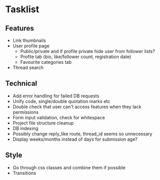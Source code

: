 # Tasklist

## Features
- Link thumbnails
- User profile page
    - Public/private and if profile private hide user from follower lists?
    - Profile tab (bio, like/follower count, registration date)
    - Favourite categories tab
- Thread search


## Technical
- Add error handling for failed DB requests
- Unify code, single/double quotation marks etc
- Double check that user can't access features when they lack permissions
- Form input validation, check for whitespace
- Project file structure cleanup
- DB indexing
- Possibly change reply_like route, thread_id seems so unnecessary
- Display weeks/months instead of days for submission age?

## Style
- Go through css classes and combine them if possible
- Transitions 

